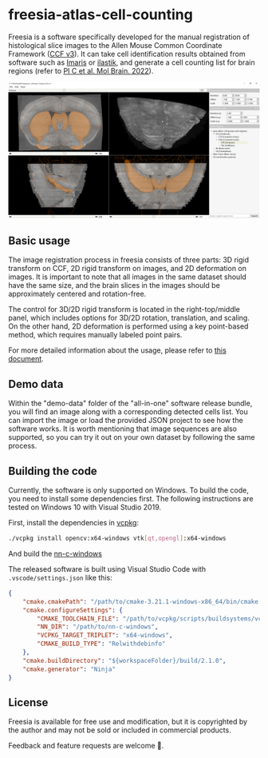 # freesia-atlas-cell-counting

Freesia is a software specifically developed for the manual registration of histological slice images to the Allen Mouse Common Coordinate Framework ([CCF v3](https://scalablebrainatlas.incf.org/mouse/ABA_v3)). It can take cell identification results obtained from software such as [Imaris](https://imaris.oxinst.com/) or [ilastik](https://www.ilastik.org/), and generate a cell counting list for brain regions (refer to [PI C et al. Mol Brain. 2022](https://doi.org/10.1186/s13041-022-00985-w)).

![freesia](doc/images/freesia.png)

## Basic usage

The image registration process in freesia consists of three parts: 3D rigid transform on CCF, 2D rigid transform on images, and 2D deformation on images. It is important to note that all images in the same dataset should have the same size, and the brain slices in the images should be approximately centered and rotation-free.

The control for 3D/2D rigid transform is located in the right-top/middle panel, which includes options for 3D/2D rotation, translation, and scaling. On the other hand, 2D deformation is performed using a key point-based method, which requires manually labeled point pairs.

For more detailed information about the usage, please refer to [this document](doc/usage.md).

## Demo data

Within the "demo-data" folder of the "all-in-one" software release bundle, you will find an image along with a corresponding detected cells list. You can import the image or load the provided JSON project to see how the software works. It is worth mentioning that image sequences are also supported, so you can try it out on your own dataset by following the same process.

## Building the code

Currently, the software is only supported on Windows. To build the code, you need to install some dependencies first. The following instructions are tested on Windows 10 with Visual Studio 2019.

First, install the dependencies in [vcpkg](https://vcpkg.io):
    
```bash
./vcpkg install opencv:x64-windows vtk[qt,opengl]:x64-windows
```

And build the [nn-c-windows](https://github.com/dinglufe/nn-c-windows)

The released software is built using Visual Studio Code with `.vscode/settings.json` like this:

```json
{
    "cmake.cmakePath": "/path/to/cmake-3.21.1-windows-x86_64/bin/cmake.exe",
    "cmake.configureSettings": {
        "CMAKE_TOOLCHAIN_FILE": "/path/to/vcpkg/scripts/buildsystems/vcpkg.cmake",
        "NN_DIR": "/path/to/nn-c-windows",
        "VCPKG_TARGET_TRIPLET": "x64-windows",
        "CMAKE_BUILD_TYPE": "Relwithdebinfo"
    },
    "cmake.buildDirectory": "${workspaceFolder}/build/2.1.0",
    "cmake.generator": "Ninja"
}
```


## License

Freesia is available for free use and modification, but it is copyrighted by the author and may not be sold or included in commercial products.

Feedback and feature requests are welcome :rocket:.